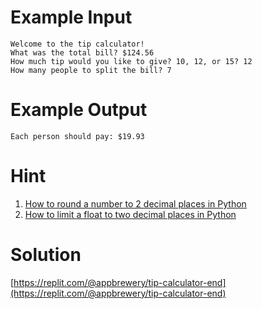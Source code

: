 

# Example Input

```
Welcome to the tip calculator!
What was the total bill? $124.56
How much tip would you like to give? 10, 12, or 15? 12
How many people to split the bill? 7
```

# Example Output

```
Each person should pay: $19.93
```


# Hint

1. [How to round a number to 2 decimal places in Python](https://www.google.com/search?q=how+to+round+number+to+2+decimal+places+python&oq=how+to+round+number+to+2+decimal)
2. [How to limit a float to two decimal places in Python](https://www.kite.com/python/answers/how-to-limit-a-float-to-two-decimal-places-in-python)



# Solution

[https://replit.com/@appbrewery/tip-calculator-end](https://replit.com/@appbrewery/tip-calculator-end)
